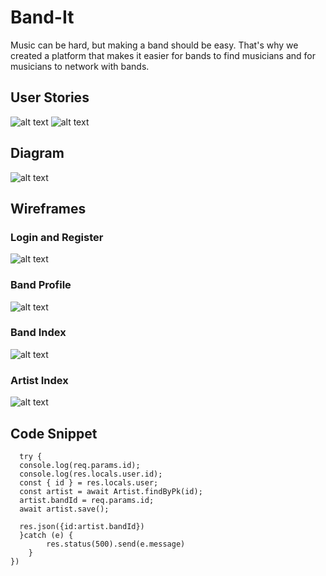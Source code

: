 # Band-It
Music can be hard, but making a band should be easy.
That's why we created a platform that makes it easier for bands to find musicians and for musicians to network with bands.

## User Stories
![alt text](https://i.imgur.com/mTvPSeK.jpg)
![alt text](https://i.imgur.com/vHu0fE6.jpg)

## Diagram
![alt text](https://i.imgur.com/BH1DCCF.png)

## Wireframes
### Login and Register
![alt text](https://i.imgur.com/s5C3xZF.png)

### Band Profile
![alt text](https://i.imgur.com/J5GwN6d.jpg)

### Band Index
![alt text](https://i.imgur.com/NdcPGTB.jpg)

### Artist Index
![alt text](https://i.imgur.com/GBiHRF3.jpg)

## Code Snippet

```artistRouter.post('/bands/:id', restrict, async (req, res) => {
  try {
  console.log(req.params.id);
  console.log(res.locals.user.id);
  const { id } = res.locals.user;
  const artist = await Artist.findByPk(id);
  artist.bandId = req.params.id;
  await artist.save();

  res.json({id:artist.bandId})
  }catch (e) {
        res.status(500).send(e.message)
    }
})
```
